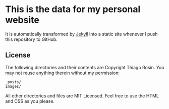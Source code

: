 # This is the data for my personal website

It is automatically transformed by [Jekyll](http://github.com/jekyll/jekyll) into a static site whenever I push this repository to GitHub.


## License

The following directories and their contents are Copyright Thiago Rosin. You may not reuse anything therein without my permission:

```
_posts/
images/
```

All other directories and files are MIT Licensed. Feel free to use the HTML and CSS as you please. 